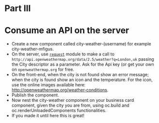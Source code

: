 Part III
========

# Consume an API on the server

* Create a new component called city-weather-(username) for example city-weather-mfigus.
* On the server, use [`request`](https://github.com/request/request) module to make a call to `http://api.openweathermap.org/data/2.5/weather?q=London,uk` passing the City descriptor as a parameter. Ask for the Api key (or get your own on `openweathermap.org` for free.
* On the front-end, when the city is not found show an error message; when the city is found show an icon and the temperature. For the icon, use the online images available here: http://openweathermap.org/weather-conditions.
* Publish the component.
* Now nest the city-weather component on your business card component, given the city you are from, using oc.build and oc.renderUnloadedComponents functionalities.
* If you made it until here this is great!
